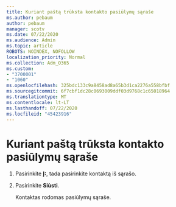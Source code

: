 ```yaml
---
title: Kuriant paštą trūksta kontakto pasiūlymų sąraše
ms.author: pebaum
author: pebaum
manager: scotv
ms.date: 07/22/2020
ms.audience: Admin
ms.topic: article
ROBOTS: NOINDEX, NOFOLLOW
localization_priority: Normal
ms.collection: Adm_O365
ms.custom:
- "3700001"
- "1060"
ms.openlocfilehash: 325bdc133c9a8458ad8a65b3d1ca2276a558bfbf
ms.sourcegitcommit: 6f7cbf1dc28c0693009ddf03d9768c1c65018964
ms.translationtype: MT
ms.contentlocale: lt-LT
ms.lasthandoff: 07/22/2020
ms.locfileid: "45423916"
---
```

# <a name="missing-contact-in-suggestion-list-while-composing-mail"></a>Kuriant paštą trūksta kontakto pasiūlymų sąraše

1. Pasirinkite **Į:**, tada pasirinkite kontaktą iš sąrašo.
2. Pasirinkite **Siùsti**.

    Kontaktas rodomas pasiūlymų sąraše.